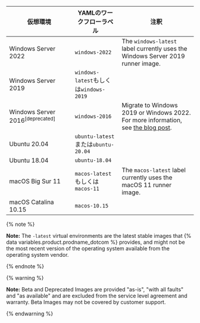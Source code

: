 <table style="width:100%">
<thead>
  <tr>
    <th style="width:35%"><b>仮想環境</b></th>
    <th style="width:25%"><b>YAMLのワークフローラベル</b></th>
    <th style="width:40%"><b>注釈</b></th>
  </tr>
</thead>
<tbody>
<tr>
<td>
Windows Server 2022
</td>
<td>
<code>windows-2022</code>
</td>
<td>
The <code>windows-latest</code> label currently uses the Windows Server 2019 runner image.
</td>
</tr>
<tr>
<td>
Windows Server 2019
</td>
<td>
<code>windows-latest</code>もしくは<code>windows-2019</code>
</td>
<td>
</td>
</tr>
<tr>
<td>
Windows Server 2016<sup>[deprecated]</sup>
</td>
<td>
<code>windows-2016</code>
</td>
<td>
Migrate to Windows 2019 or Windows 2022. For more information, see  <A href="https://github.blog/changelog/2021-10-19-github-actions-the-windows-2016-runner-image-will-be-removed-from-github-hosted-runners-on-march-15-2022/">the blog post</A>.
</td>
</tr>
<tr>
<td>
Ubuntu 20.04
</td>
<td>
<code>ubuntu-latest</code>または<code>ubuntu-20.04</code>
</td>
<td>
</td>
</tr>
<tr>
<td>
Ubuntu 18.04
</td>
<td>
<code>ubuntu-18.04</code>
</td>
<td>
</td>
</tr>
<tr>
<td>
macOS Big Sur 11
</td>
<td>
<code>macos-latest</code>もしくは<code>macos-11</code>
</td>
<td>
The <code>macos-latest</code> label currently uses the macOS 11 runner image.
</td>
</tr>
<tr>
<td>
macOS Catalina 10.15
</td>
<td>
<code>macos-10.15</code>
</td>
<td>
</td>
</tr>
</tbody>
</table>

{% note %}

**Note:** The `-latest` virtual environments are the latest stable images that {% data variables.product.prodname_dotcom %} provides, and might not be the most recent version of the operating system available from the operating system vendor.

{% endnote %}

{% warning %}

<b>Note:</b> Beta and Deprecated Images are provided "as-is", "with all faults" and "as available" and are excluded from the service level agreement and warranty. Beta Images may not be covered by customer support.

{% endwarning %}
